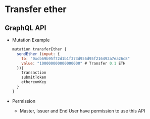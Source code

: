 
# Transfer ether

## GraphQL API

- Mutation Example
  ```javascript
  mutation transferEther {
    sendEther (input: {
      to: "0xcb69b95f72d1b1f373d956d95f216492a7ea26c8"
      value: "100000000000000000" # Transfer 0.1 ETH
    }){
      transaction
      submitToken
      ethereumKey
    }
  }
  ```


- Permission
  - Master, Issuer and End User have permission to use this API